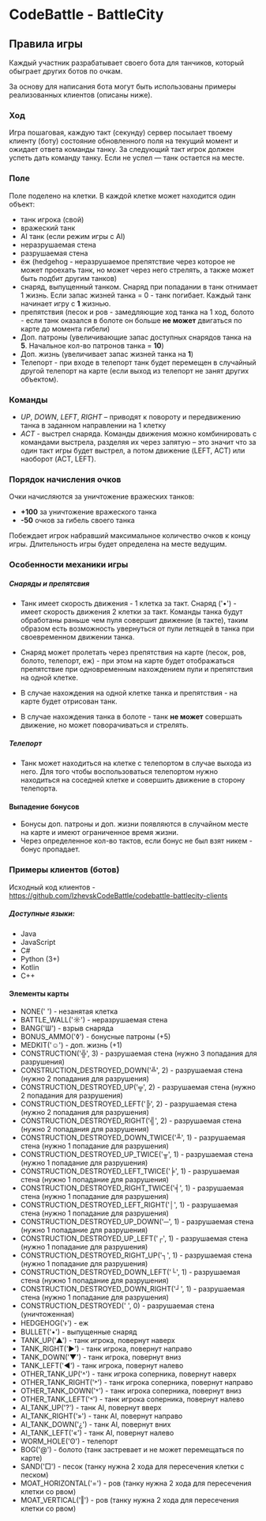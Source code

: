 # CodeBattle - BattleCity
## Правила игры

Каждый участник разрабатывает своего бота для танчиков, который обыграет других ботов по очкам. 

За основу для написания бота могут быть использованы примеры реализованных клиентов (описаны ниже).

### Ход
Игра пошаговая, каждую такт (секунду) сервер посылает твоему клиенту (боту) состояние обновленного поля на текущий момент и ожидает ответа команды танку. 
За следующий такт игрок должен успеть дать команду танку. 
Если не успел — танк остается на месте.

### Поле
Поле поделено на клетки. В каждой клетке может находится один объект: 
- танк игрока (свой)
- вражеский танк
- AI танк (если режим игры с AI) 
- неразрушаемая стена
- разрушаемая стена 
- ёж (hedgehog - неразрушаемое препятствие через которое не может проехать танк, 
но может через него стрелять, а также может быть подбит другим танков)
- снаряд, выпущенный танком. Снаряд при попадании в танк отнимает 1 жизнь. 
Если запас жизней танка = 0 - танк погибает. Каждый танк начинает игру с **1** жизнью. 
- препятствия (песок и ров - замедляющие ход танка на 1 ход, 
болото - если танк оказался в болоте он больше **не может** двигаться по карте до момента гибели)
- Доп. патроны (увеличивающие запас доступных снарядов танка на **5**. 
Начальное кол-во патронов танка = **10**)
- Доп. жизнь (увеличивает запас жизней танка на **1**)
- Телепорт - при входе в телепорт танк будет перемещен в случайный другой телепорт на карте 
(если выход из телепорт не занят других объектом). 


### Команды 
- *UP*, *DOWN*, *LEFT*, *RIGHT* – приводят к повороту и передвижению танка в заданном направлении на 1 клетку
- *ACT* - выстрел снаряда. Команды движения можно комбинировать с командами выстрела, 
разделяя их через запятую – это значит что за один такт игры будет выстрел, а потом движение (LEFT, ACT) 
или наоборот (ACT, LEFT).

### Порядок начисления очков
Очки начисляются за уничтожение вражеских танков: 
- **+100** за уничтожение вражеского танка
- **-50** очков за гибель своего танка

Побеждает игрок набравший максимальное количество очков к концу игры. Длительность игры будет определена на месте ведущим.

### Особенности механики игры

##### Снаряды и препятсвия
- Танк имеет скорость движения - 1 клетка за такт. Снаряд ('•') - имеет скорость движения 2 клетки за такт. 
Команды танка будут обработаны раньше чем пуля совершит движение (в такте), таким образом есть возможность увернуться
от пули летящей в танка при своевременном движении танка.

- Снаряд может пролетать через препятствия на карте (песок, ров, болото, телепорт, еж) - 
при этом на карте будет отображаться препятствие при одновременным нахождением пули и препятствия на одной клетке.
- В случае нахождения на одной клетке танка и препятствия - на карте будет отрисован танк.
- В случае нахождения танка в болоте - танк **не может** совершать движение, но может поворачиваться и стрелять.

##### Телепорт
- Танк может находиться на клетке с телепортом
в случае выхода из него. Для того чтобы воспользоваться телепортом нужно находиться на соседней клетке
и совершить движение в сторону телепорта.

#### Выпадение бонусов
- Бонусы доп. патроны и доп. жизни появляются в случайном месте на карте и имеют ограниченное время жизни.
- Через определенное кол-во тактов, если бонус не был взят никем - бонус пропадает.

### Примеры клиентов (ботов)
Исходный код клиентов - https://github.com/IzhevskCodeBattle/codebattle-battlecity-clients

##### Доступные языки: 
- Java 
- JavaScript
- C#
- Python (3+)
- Kotlin
- C++ 

#### Элементы карты
- NONE(' ') - незанятая клетка
- BATTLE_WALL('☼') - неразрушаемая стена
- BANG('Ѡ') - взрыв снаряда
- BONUS_AMMO('◊') - бонусные патроны (+5)
- MEDKIT('☺') - доп. жизнь (+1)
- CONSTRUCTION('╬', 3) - разрушаемая стена (нужно 3 попадания для разрушения)
- CONSTRUCTION_DESTROYED_DOWN('╩', 2) - разрушаемая стена (нужно 2 попадания для разрушения)
- CONSTRUCTION_DESTROYED_UP('╦', 2) - разрушаемая стена (нужно 2 попадания для разрушения)
- CONSTRUCTION_DESTROYED_LEFT('╠', 2) - разрушаемая стена (нужно 2 попадания для разрушения)
- CONSTRUCTION_DESTROYED_RIGHT('╣', 2) - разрушаемая стена (нужно 2 попадания для разрушения)
- CONSTRUCTION_DESTROYED_DOWN_TWICE('╨', 1) - разрушаемая стена (нужно 1 попадание для разрушения)
- CONSTRUCTION_DESTROYED_UP_TWICE('╥', 1) - разрушаемая стена (нужно 1 попадание для разрушения)
- CONSTRUCTION_DESTROYED_LEFT_TWICE('╞', 1) - разрушаемая стена (нужно 1 попадание для разрушения)
- CONSTRUCTION_DESTROYED_RIGHT_TWICE('╡', 1) - разрушаемая стена (нужно 1 попадание для разрушения)
- CONSTRUCTION_DESTROYED_LEFT_RIGHT('│', 1) - разрушаемая стена (нужно 1 попадание для разрушения)
- CONSTRUCTION_DESTROYED_UP_DOWN('─', 1) - разрушаемая стена (нужно 1 попадание для разрушения)
- CONSTRUCTION_DESTROYED_UP_LEFT('┌', 1) - разрушаемая стена (нужно 1 попадание для разрушения)
- CONSTRUCTION_DESTROYED_RIGHT_UP('┐', 1) - разрушаемая стена (нужно 1 попадание для разрушения)
- CONSTRUCTION_DESTROYED_DOWN_LEFT('└', 1) - разрушаемая стена (нужно 1 попадание для разрушения)
- CONSTRUCTION_DESTROYED_DOWN_RIGHT('┘', 1) - разрушаемая стена (нужно 1 попадание для разрушения)
- CONSTRUCTION_DESTROYED(' ', 0) - разрушаемая стена (уничтоженная)
- HEDGEHOG('ͱ') - еж
- BULLET('•') - выпущенные снаряд
- TANK_UP('▲') - танк игрока, повернут наверх 
- TANK_RIGHT('►') - танк игрока, повернут направо 
- TANK_DOWN('▼') - танк игрока, повернут вниз
- TANK_LEFT('◄') - танк игрока, повернут налево
- OTHER_TANK_UP('˄') - танк игрока соперника, повернут наверх 
- OTHER_TANK_RIGHT('˃') - танк игрока соперника, повернут направо 
- OTHER_TANK_DOWN('˅') - танк игрока соперника, повернут вниз
- OTHER_TANK_LEFT('˂') - танк игрока соперника, повернут налево
- AI_TANK_UP('?') - танк AI, повернут вверх
- AI_TANK_RIGHT('»') - танк AI, повернут направо
- AI_TANK_DOWN('¿') - танк AI, повернут вних
- AI_TANK_LEFT('«') - танк AI, повернут налево
- WORM_HOLE('ʘ') - телепорт
- BOG('@') - болото (танк застревает и не может перемещаться по карте)
- SAND('□') - песок (танку нужна 2 хода для пересечения клетки с песком)
- MOAT_HORIZONTAL('=') - ров (танку нужна 2 хода для пересечения клетки со рвом)
- MOAT_VERTICAL('‖') - ров (танку нужна 2 хода для пересечения клетки со рвом)
